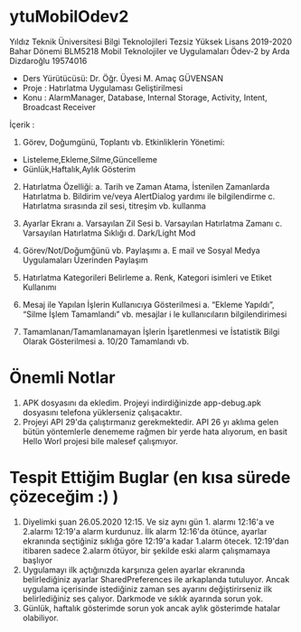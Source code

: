 # ytuMobilOdev2
Yıldız Teknik Üniversitesi Bilgi Teknolojileri Tezsiz Yüksek Lisans 2019-2020 Bahar Dönemi BLM5218 Mobil Teknolojiler ve Uygulamaları Ödev-2 by Arda Dizdaroğlu 19574016
- Ders Yürütücüsü: Dr. Öğr. Üyesi M. Amaç GÜVENSAN
- Proje : Hatırlatma Uygulaması Geliştirilmesi
- Konu : AlarmManager, Database, Internal Storage, Activity, Intent, Broadcast Receiver

İçerik :

1. Görev, Doğumgünü, Toplantı vb. Etkinliklerin Yönetimi: 
- Listeleme,Ekleme,Silme,Güncelleme
- Günlük,Haftalık,Aylık Gösterim

2. Hatırlatma Özelliği: 
a. Tarih ve Zaman Atama, İstenilen Zamanlarda Hatırlatma
b. Bildirim ve/veya AlertDialog yardımı ile bilgilendirme
c. Hatırlatma sırasında zil sesi, titreşim vb. kullanma

3. Ayarlar Ekranı
a. Varsayılan Zil Sesi
b. Varsayılan Hatırlatma Zamanı
c. Varsayılan Hatırlatma Sıklığı
d. Dark/Light Mod

4. Görev/Not/Doğumğünü vb. Paylaşımı
a. E mail ve Sosyal Medya Uygulamaları Üzerinden Paylaşım

5. Hatırlatma Kategorileri Belirleme
a. Renk, Kategori isimleri ve Etiket Kullanımı

6. Mesaj ile Yapılan İşlerin Kullanıcıya Gösterilmesi
a. “Ekleme Yapıldı”, “Silme İşlem Tamamlandı” vb. mesajlar i le kullanıcıların
bilgilendirimesi

7. Tamamlanan/Tamamlanamayan İşlerin İşaretlenmesi ve İstatistik Bilgi Olarak
Gösterilmesi
a. 10/20 Tamamlandı vb.

# Önemli Notlar
1. APK dosyasını da ekledim. Projeyi indirdiğinizde app-debug.apk dosyasını telefona yüklerseniz çalışacaktır.
2. Projeyi API 29'da çalıştırmanız gerekmektedir. API 26 yı aklıma gelen bütün yöntemlerle denememe rağmen bir yerde hata alıyorum, en basit Hello Worl projesi bile malesef çalışmıyor.

# Tespit Ettiğim Buglar (en kısa sürede çözeceğim :) )
1. Diyelimki şuan 26.05.2020 12:15. Ve siz aynı gün 1. alarmı 12:16'a ve 2.alarmı 12:19'a alarm kurdunuz. İlk alarm 12:16'da ötünce, ayarlar ekranında seçtiğiniz sıklığa göre 12:19'a kadar 1.alarm ötecek. 12:19'dan itibaren sadece 2.alarm ötüyor, bir şekilde eski alarm çalışmamaya başlıyor
2. Uygulamayı ilk açtığınızda karşınıza gelen ayarlar ekranında belirlediğiniz ayarlar SharedPreferences ile arkaplanda tutuluyor. Ancak uygulama içerisinde istediğiniz zaman ses ayarını değiştirirseniz ilk belirlediğiniz ses çalıyor. Darkmode ve sıklık ayarında sorun yok.
3. Günlük, haftalık gösterimde sorun yok ancak aylık gösterimde hatalar olabiliyor.
